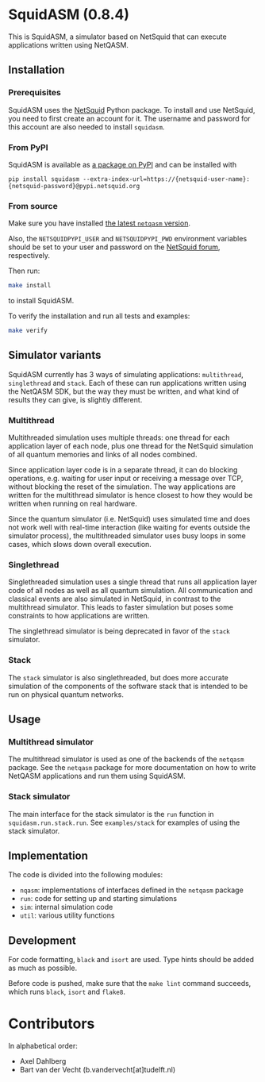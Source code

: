 # SquidASM (0.8.4)

This is SquidASM, a simulator based on NetSquid that can execute applications written using NetQASM.

## Installation

### Prerequisites
SquidASM uses the [NetSquid](https://netsquid.org/) Python package.
To install and use NetSquid, you need to first create an account for it.
The username and password for this account are also needed to install `squidasm`.

### From PyPI
SquidASM is available as [a package on PyPI](https://pypi.org/project/squidasm/) and can be installed with
```
pip install squidasm --extra-index-url=https://{netsquid-user-name}:{netsquid-password}@pypi.netsquid.org
```

### From source
Make sure you have installed [the latest `netqasm` version](https://pypi.org/project/netqasm/).

Also, the `NETSQUIDPYPI_USER` and `NETSQUIDPYPI_PWD` environment variables should be set to your 
user and password on the [NetSquid forum](https://forum.netsquid.org/), respectively.

Then run:
```sh
make install
```
to install SquidASM.


To verify the installation and run all tests and examples:
```sh
make verify
```

## Simulator variants
SquidASM currently has 3 ways of simulating applications: `multithread`, `singlethread` and `stack`. Each of these can run applications written using the NetQASM SDK, but the way they must be written, and what kind of results they can give, is slightly different.

### Multithread
Multithreaded simulation uses multiple threads: one thread for each application layer of each node, plus one thread for the NetSquid simulation of all quantum memories and links of all nodes combined.

Since application layer code is in a separate thread, it can do blocking operations, e.g. waiting for user input or receiving a message over TCP, without blocking the reset of the simulation. The way applications are written for the multithread simulator is hence closest to how they would be written when running on real hardware.

Since the quantum simulator (i.e. NetSquid) uses simulated time and does not work well with real-time interaction (like waiting for events outside the simulator process), the multithreaded simulator uses busy loops in some cases, which slows down overall execution. 

### Singlethread
Singlethreaded simulation uses a single thread that runs all application layer code of all nodes as well as all quantum simulation. All communication and classical events are also simulated in NetSquid, in contrast to the multithread simulator. This leads to faster simulation but poses some constraints to how applications are written.

The singlethread simulator is being deprecated in favor of the `stack` simulator.

### Stack
The `stack` simulator is also singlethreaded, but does more accurate simulation of the components of the software stack that is intended to be run on physical quantum networks.


## Usage

### Multithread simulator
The multithread simulator is used as one of the backends of the `netqasm` package.
See the `netqasm` package for more documentation on how to write NetQASM applications and run them using SquidASM.

### Stack simulator
The main interface for the stack simulator is the `run` function in `squidasm.run.stack.run`. See `examples/stack` for examples of using the stack simulator.


## Implementation
The code is divided into the following modules:
- `nqasm`: implementations of interfaces defined in the `netqasm` package
- `run`: code for setting up and starting simulations
- `sim`: internal simulation code
- `util`: various utility functions

## Development

For code formatting, `black` and `isort` are used.
Type hints should be added as much as possible.

Before code is pushed, make sure that the `make lint` command succeeds, which runs `black`, `isort` and `flake8`.


# Contributors
In alphabetical order:
- Axel Dahlberg
- Bart van der Vecht (b.vandervecht[at]tudelft.nl)
